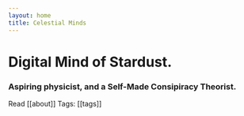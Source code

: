 ```yaml
---
layout: home
title: Celestial Minds
---
```


<h1><strong>Digital Mind of Stardust.</strong></h1>
<h3>Aspiring physicist, and a Self-Made Consipiracy Theorist.</h3>


Read [[about]]
Tags: [[tags]]
